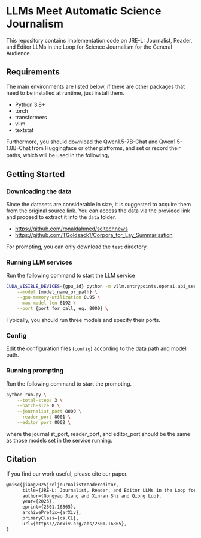 # LLMs Meet Automatic Science Journalism
This repository contains implementation code on JRE-L: Journalist, Reader, and Editor LLMs in the Loop for Science Journalism for the General Audience.

## Requirements
The main environments are listed below, if there are other packages that need to be installed at runtime, just install them.
- Python 3.8+
- torch
- transformers
- vllm
- textstat

Furthermore, you should download the Qwen1.5-7B-Chat and Qwen1.5-1.8B-Chat from Huggingface or other platforms, and set or record their paths, which will be used in the following。

## Getting Started

### Downloading the data
Since the datasets are considerable in size, it is suggested to acquire them from the original source link. You can access the data via the provided link and proceed to extract it into the `data` folder.
- https://github.com/ronaldahmed/scitechnews
- https://github.com/TGoldsack1/Corpora_for_Lay_Summarisation

For prompting, you can only download the `test` directory.

### Running LLM services
Run the following command to start the LLM service
```bash
CUDA_VISIBLE_DEVICES={gpu_id} python -m vllm.entrypoints.openai.api_server \
    --model {model_name_or_path} \
    --gpu-memory-utilization 0.95 \
    --max-model-len 8192 \
    --port {port_for_call, eg. 8000} \
```
Typically, you should run three models and specify their ports.

### Config
Edit the configuration files (`config`) according to the data path and model path.

### Running prompting
Run the following command to start the prompting.

```bash
python run.py \
    --total-steps 3 \
    --batch-size 8 \
    --journalist_port 8000 \
    --reader_port 8001 \
    --editor_port 8002 \
```
where the journalist_port, reader_port, and editor_port should be the same as those models set in the service running.

## Citation
If you find our work useful, please cite our paper.
```tex
@misc{jiang2025jreljournalistreadereditor,
      title={JRE-L: Journalist, Reader, and Editor LLMs in the Loop for Science Journalism for the General Audience}, 
      author={Gongyao Jiang and Xinran Shi and Qiong Luo},
      year={2025},
      eprint={2501.16865},
      archivePrefix={arXiv},
      primaryClass={cs.CL},
      url={https://arxiv.org/abs/2501.16865}, 
}
```
